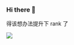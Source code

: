 ### Hi there 👋

得该想办法提升下 rank 了

<div>
  <a href="https://github.com/anuraghazra/github-readme-stats">
    <img align="center" src="https://github-readme-stats.vercel.app/api?username=shaddollxz&show_icons=true&theme=radical" />
  </a>
  <ifram src="https://t.bilibili.com/" />
  <!-- <a href="https://github.com/anuraghazra/convoychat">
    <img align="center" src="https://github-readme-stats.vercel.app/api/top-langs/?username=shaddollxz&count_private=true&theme=radical" />
  </a> -->
</div>
